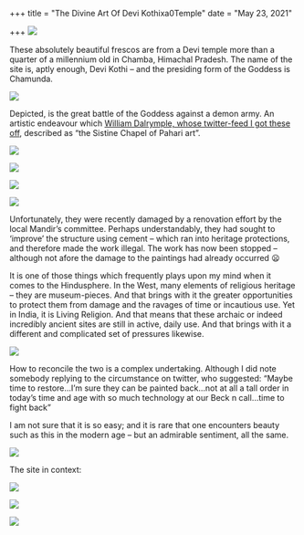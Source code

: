 +++
title = "The Divine Art Of Devi Kothixa0Temple"
date = "May 23, 2021"

+++
![](https://aryaakasha.files.wordpress.com/2021/05/e1_evd7xeaad2xt.jpg?w=755)

These absolutely beautiful frescos are from a Devi temple more than a
quarter of a millennium old in Chamba, Himachal Pradesh. The name of the
site is, aptly enough, Devi Kothi – and the presiding form of the
Goddess is Chamunda.

![](https://aryaakasha.files.wordpress.com/2021/05/e1_hn-hxmaudgp_.jpg?w=867)

Depicted, is the great battle of the Goddess against a demon army. An
artistic endeavour which [William Dalrymple, whose twitter-feed I got
these
off](https://twitter.com/DalrympleWill/status/1396048766348767234),
described as “the Sistine Chapel of Pahari art”.

![](https://aryaakasha.files.wordpress.com/2021/05/e1_evdzweaqczw1.jpg)

![](https://aryaakasha.files.wordpress.com/2021/05/e1_evsvwyaejdwv.jpg)

![](https://aryaakasha.files.wordpress.com/2021/05/e1_fh8bxiainxrp.jpg)

![](https://aryaakasha.files.wordpress.com/2021/05/e1_fhmzxsaa_oj0.jpg)

Unfortunately, they were recently damaged by a renovation effort by the
local Mandir’s committee. Perhaps understandably, they had sought to
‘improve’ the structure using cement – which ran into heritage
protections, and therefore made the work illegal. The work has now been
stopped – although not afore the damage to the paintings had already
occurred 😦

It is one of those things which frequently plays upon my mind when it
comes to the Hindusphere. In the West, many elements of religious
heritage – they are museum-pieces. And that brings with it the greater
opportunities to protect them from damage and the ravages of time or
incautious use. Yet in India, it is Living Religion. And that means that
these archaic or indeed incredibly ancient sites are still in active,
daily use. And that brings with it a different and complicated set of
pressures likewise.

![](https://aryaakasha.files.wordpress.com/2021/05/e1_hofgx0akkqip.jpg?w=654)

How to reconcile the two is a complex undertaking. Although I did note
somebody replying to the circumstance on twitter, who suggested: “Maybe
time to restore…I’m sure they can be painted back…not at all a tall
order in today’s time and age with so much technology at our Beck n
call…time to fight back”

I am not sure that it is so easy; and it is rare that one encounters
beauty such as this in the modern age – but an admirable sentiment, all
the same.

![](https://aryaakasha.files.wordpress.com/2021/05/e1_hoo6wqairgmm.jpg?w=844)

The site in context:

![](https://aryaakasha.files.wordpress.com/2021/05/e1_h4eqxsaamgwl.jpg)

![](https://aryaakasha.files.wordpress.com/2021/05/e1_h4uhweaelix6.jpg)

![](https://aryaakasha.files.wordpress.com/2021/05/e1_h30wwuayk03n.jpg)

